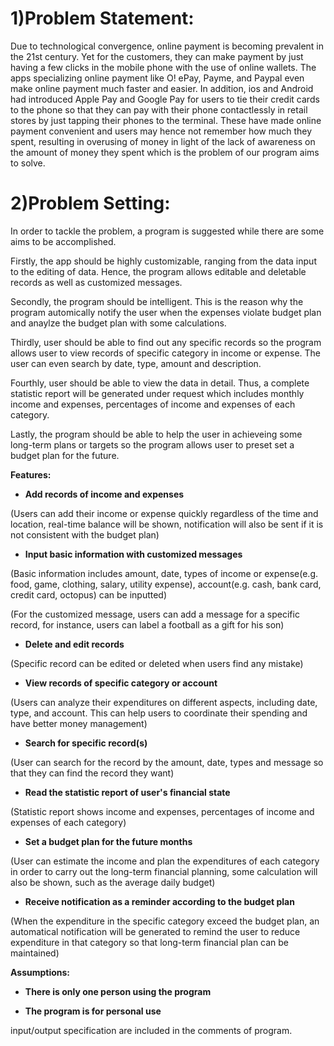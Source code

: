 # 1)Problem Statement:
Due to technological convergence, online payment is becoming prevalent in the 21st century. Yet for the customers, they can make payment by just having a few clicks in the mobile phone with the use of online wallets. The apps specializing online payment like O! ePay, Payme, and Paypal even make online payment much faster and easier. In addition, ios and Android had introduced Apple Pay and Google Pay for users to tie their credit cards to the phone so that they can pay with their phone contactlessly in retail stores by just tapping their phones to the terminal. These have made online payment convenient and users may hence not remember how much they spent, resulting in overusing of money in light of the lack of awareness on the amount of money they spent which is the problem of our program aims to solve.


# 2)Problem Setting:

In order to tackle the problem, a program is suggested while there are some aims to be accomplished.

Firstly, the app should be highly customizable, ranging from the data input to the editing of data. Hence, the program allows editable and deletable records as well as customized messages. 

Secondly, the program should be intelligent. This is the reason why the program automically notify the user when the expenses violate budget plan and anaylze the budget plan with some calculations. 

Thirdly, user should be able to find out any specific records so the program allows user to view records of specific category in income or expense. The user can even search by date, type, amount and description. 

Fourthly, user should be able to view the data in detail. Thus, a complete statistic report will be generated under request which includes monthly income and expenses, percentages of income and expenses of each category. 

Lastly, the program should be able to help the user in achieveing some long-term plans or targets so the program allows user to preset set a budget plan for the future.

**Features:**

- **Add records of income and expenses**

(Users can add their income or expense quickly regardless of the time and location, real-time balance will be shown, notification will also be sent if it is not consistent with the budget plan)

- **Input basic information with customized messages**

(Basic information includes amount, date, types of income or expense(e.g. food, game, clothing, salary, utility expense), account(e.g. cash, bank card, credit card, octopus) can be inputted)

(For the customized message, users can add a message for a specific record, for instance, users can label a football as a gift for his son)

- **Delete and edit records**

(Specific record can be edited or deleted when users find any mistake)

- **View records of specific category or account**

(Users can analyze their expenditures on different aspects, including date, type, and account. This can help users to coordinate their spending and have better money management)

- **Search for specific record(s)**

(User can search for the record by the amount, date, types and message so that they can find the record they want)

- **Read the statistic report of user's financial state**

(Statistic report shows income and expenses, percentages of income and expenses of each category)

- **Set a budget plan for the future months**

(User can estimate the income and plan the expenditures of each category in order to carry out the long-term financial planning, some calculation will also be shown, such as the average daily budget)

- **Receive notification as a reminder according to the budget plan**

(When the expenditure in the specific category exceed the budget plan, an automatical notification will be generated to remind the user to reduce expenditure in that category so that long-term financial plan can be maintained)


**Assumptions:**

- **There is only one person using the program**

- **The program is for personal use**



input/output specification are included in the comments of program.
